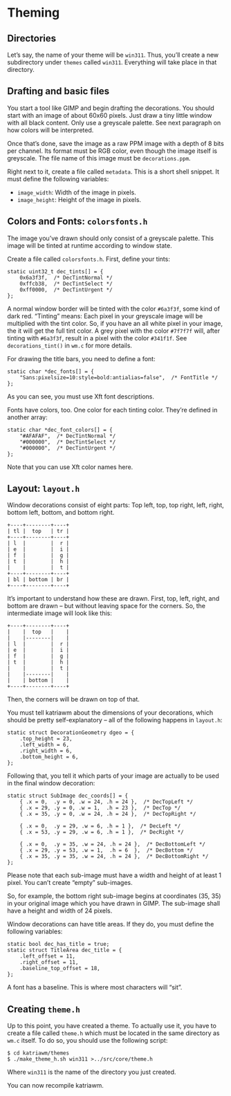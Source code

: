 Theming
=======

Directories
-----------

Let’s say, the name of your theme will be `win311`. Thus, you’ll create
a new subdirectory under `themes` called `win311`. Everything will take
place in that directory.

Drafting and basic files
------------------------

You start a tool like GIMP and begin drafting the decorations. You
should start with an image of about 60x60 pixels. Just draw a tiny
little window with all black content. Only use a greyscale palette. See
next paragraph on how colors will be interpreted.

Once that’s done, save the image as a raw PPM image with a depth of 8
bits per channel. Its format must be RGB color, even though the image
itself is greyscale. The file name of this image must be
`decorations.ppm`.

Right next to it, create a file called `metadata`. This is a short shell
snippet. It must define the following variables:

-   `image_width`: Width of the image in pixels.
-   `image_height`: Height of the image in pixels.

Colors and Fonts: `colorsfonts.h`
---------------------------------

The image you’ve drawn should only consist of a greyscale palette. This
image will be tinted at runtime according to window state.

Create a file called `colorsfonts.h`. First, define your tints:

    static uint32_t dec_tints[] = {
        0x6a3f3f,  /* DecTintNormal */
        0xffcb38,  /* DecTintSelect */
        0xff0000,  /* DecTintUrgent */
    };

A normal window border will be tinted with the color `#6a3f3f`, some
kind of dark red. “Tinting” means: Each pixel in your greyscale image
will be multiplied with the tint color. So, if you have an all white
pixel in your image, the it will get the full tint color. A grey pixel
with the color `#7f7f7f` will, after tinting with `#6a3f3f`, result in a
pixel with the color `#341f1f`. See `decorations_tint()` in `wm.c` for
more details.

For drawing the title bars, you need to define a font:

    static char *dec_fonts[] = {
        "Sans:pixelsize=10:style=bold:antialias=false",  /* FontTitle */
    };

As you can see, you must use Xft font descriptions.

Fonts have colors, too. One color for each tinting color. They’re
defined in another array:

    static char *dec_font_colors[] = {
        "#AFAFAF",  /* DecTintNormal */
        "#000000",  /* DecTintSelect */
        "#000000",  /* DecTintUrgent */
    };

Note that you can use Xft color names here.

Layout: `layout.h`
------------------

Window decorations consist of eight parts: Top left, top, top right,
left, right, bottom left, bottom, and bottom right.

    +----+--------+----+
    | tl |  top   | tr |
    +----+--------+----+
    | l  |        |  r |
    | e  |        |  i |
    | f  |        |  g |
    | t  |        |  h |
    |    |        |  t |
    +----+--------+----+
    | bl | bottom | br |
    +----+--------+----+

It’s important to understand how these are drawn. First, top, left,
right, and bottom are drawn – but without leaving space for the corners.
So, the intermediate image will look like this:

    +----+--------+----+
    |    |  top   |    |
    |    |--------|    |
    | l  |        |  r |
    | e  |        |  i |
    | f  |        |  g |
    | t  |        |  h |
    |    |        |  t |
    |    |--------|    |
    |    | bottom |    |
    +----+--------+----+

Then, the corners will be drawn on top of that.

You must tell katriawm about the dimensions of your decorations, which
should be pretty self-explanatory – all of the following happens in
`layout.h`:

    static struct DecorationGeometry dgeo = {
        .top_height = 23,
        .left_width = 6,
        .right_width = 6,
        .bottom_height = 6,
    };

Following that, you tell it which parts of your image are actually to be
used in the final window decoration:

    static struct SubImage dec_coords[] = {
        { .x = 0,  .y = 0, .w = 24, .h = 24 },  /* DecTopLeft */
        { .x = 29, .y = 0, .w = 1,  .h = 23 },  /* DecTop */
        { .x = 35, .y = 0, .w = 24, .h = 24 },  /* DecTopRight */

        { .x = 0,  .y = 29, .w = 6, .h = 1 },  /* DecLeft */
        { .x = 53, .y = 29, .w = 6, .h = 1 },  /* DecRight */

        { .x = 0,  .y = 35, .w = 24, .h = 24 },  /* DecBottomLeft */
        { .x = 29, .y = 53, .w = 1,  .h = 6  },  /* DecBottom */
        { .x = 35, .y = 35, .w = 24, .h = 24 },  /* DecBottomRight */
    };

Please note that each sub-image must have a width and height of at least
1 pixel. You can’t create “empty” sub-images.

So, for example, the bottom right sub-image begins at coordinates
(35, 35) in your original image which you have drawn in GIMP. The
sub-image shall have a height and width of 24 pixels.

Window decorations can have title areas. If they do, you must define the
following variables:

    static bool dec_has_title = true;
    static struct TitleArea dec_title = {
        .left_offset = 11,
        .right_offset = 11,
        .baseline_top_offset = 18,
    };

A font has a baseline. This is where most characters will “sit”.

Creating `theme.h`
------------------

Up to this point, you have created a theme. To actually use it, you have
to create a file called `theme.h` which must be located in the same
directory as `wm.c` itself. To do so, you should use the following
script:

    $ cd katriawm/themes
    $ ./make_theme_h.sh win311 >../src/core/theme.h

Where `win311` is the name of the directory you just created.

You can now recompile katriawm.
